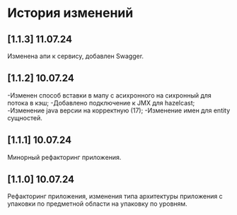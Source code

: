 # История изменений

## [1.1.3] 11.07.24
Изменена апи к сервису, добавлен Swagger.

## [1.1.2] 10.07.24
-Изменен способ вставки в мапу с асихронного на сихронный для потока в кэш;
-Добавлено подключение к JMX для hazelcast;
-Изменение java версии на корректную (17);
-Изменение имен для entity сущностей.

## [1.1.1] 10.07.24
Минорный рефакторинг приложения.

## [1.1.0] 10.07.24
Рефакторинг приложения, изменения типа архитектуры приложения с упаковки по предметной области на упаковку по уровням.